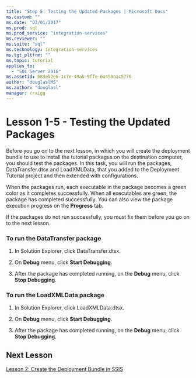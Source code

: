 ```yaml
---
title: "Step 5: Testing the Updated Packages | Microsoft Docs"
ms.custom: ""
ms.date: "03/01/2017"
ms.prod: sql
ms.prod_service: "integration-services"
ms.reviewer: ""
ms.suite: "sql"
ms.technology: integration-services
ms.tgt_pltfrm: ""
ms.topic: tutorial
applies_to: 
  - "SQL Server 2016"
ms.assetid: 683e52e5-1c7e-49ab-9ffe-6a450a1c5776
author: "douglaslMS"
ms.author: "douglasl"
manager: craigg
---
```

# Lesson 1-5 - Testing the Updated Packages
Before you go on to the next lesson, in which you will create the deployment bundle to use to install the tutorial packages on the destination computer, you should test the packages. In this task, you will run the packages, DataTransfer.dtsx and LoadXMLData, that you added to the Deployment Tutorial project and then extended with configurations.  
  
When the packages run, each executable in the package becomes a green color as it completes successfully. When all executables are green, the package has completed successfully. You can also view the package execution progress on the **Progress** tab.  
  
If the packages do not run successfully, you must fix them before you go on to the next lesson.  
  
### To run the DataTransfer package  
  
1.  In Solution Explorer, click DataTransfer.dtsx.  
  
2.  On **Debug** menu, click **Start Debugging**.  
  
3.  After the package has completed running, on the **Debug** menu, click **Stop Debugging**.  
  
### To run the LoadXMLData package  
  
1.  In Solution Explorer, click LoadXMLData.dtsx.  
  
2.  On **Debug** menu, click **Start Debugging**.  
  
3.  After the package has completed running, on the **Debug** menu, click **Stop Debugging**.  
  
## Next Lesson  
[Lesson 2: Create the Deployment Bundle in SSIS](../integration-services/lesson-2-create-the-deployment-bundle-in-ssis.md)  
  
  
  
